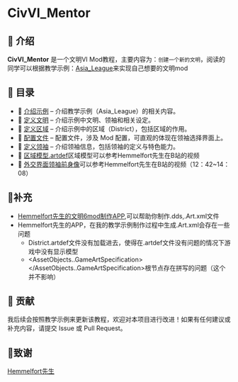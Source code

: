 ﻿# CivVI_Mentor

## 📖 介绍

**CivVI_Mentor** 是一个文明VI Mod教程，主要内容为：`创建一个新的文明`，阅读的同学可以根据教学示例：[Asia_League](https://github.com/LaoeGaoci/Asia_League)来实现自己想要的文明mod

## 📂 目录

- 📌 [介绍示例](Asia_Info.md) – 介绍教学示例（Asia_League）的相关内容。
- 📌 [定义文明](Define_Asia.md) – 介绍示例中文明、领袖和相关设定。
- 📌 [定义区域](District.md) – 介绍示例中的区域（District），包括区域的作用。
- 📌 [配置文件](config.md) – 配置文件，涉及 Mod 配置，可直观的体现在领袖选择界面上。
- 📌 [定义领袖](leader.md) – 介绍领袖信息，包括领袖的定义与特色能力。
- 📌 [区域模型.artdef](https://www.bilibili.com/video/BV1r64y1F7Eb/?spm_id_from=333.1387.homepage.video_card.click&vd_source=4a356496f4fa4b33e77c3385106db1ba)区域模型可以参考Hemmelfort先生在B站的视频
- 📌 [外交界面领袖前身像](https://www.bilibili.com/video/BV1St411S7gf/?spm_id_from=333.337.search-card.all.click&vd_source=4a356496f4fa4b33e77c3385106db1ba)可以参考Hemmelfort先生在B站的视频（12：42~14：08）
## 🤔补充
- [Hemmelfort先生的文明6mod制作APP](https://hemmelfort.github.io/civ6/civ6ma/),可以帮助你制作.dds,.Art.xml文件
- Hemmelfort先生的APP，在我的教学示例制作过程中生成.Art.xml会存在一些问题
  - District.artdef文件没有加载进去，使得在.artdef文件没有问题的情况下游戏中没有显示模型
  - <AssetObjects..GameArtSpecification></AssetObjects..GameArtSpecification>根节点存在拼写的问题（这个并不影响）
## 📜 贡献

我后续会按照教学示例来更新该教程，欢迎对本项目进行改进！如果有任何建议或补充内容，请提交 Issue 或 Pull Request。

## 🌹致谢
[Hemmelfort先生](https://space.bilibili.com/28399130?spm_id_from=333.337.search-card.all.click)

